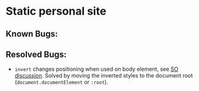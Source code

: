 # Static personal site

## Known Bugs:

## Resolved Bugs:
- `invert` changes positioning when used on body element, see [SO discussion](https://stackoverflow.com/questions/51589185/css-filter-invert-rule-breaking-fixed-position-on-chrome-68). Solved by moving the inverted styles to the document root (`document.documentElement` or `:root`).